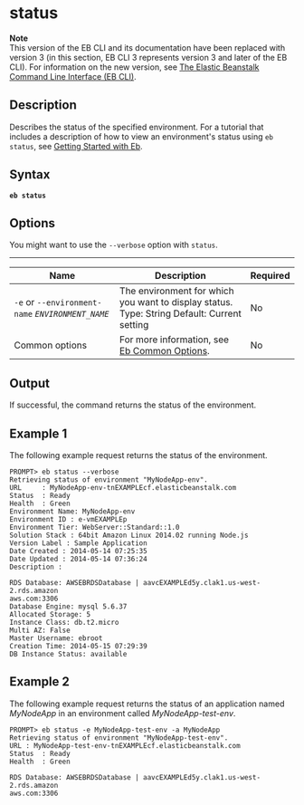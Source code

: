 # status<a name="status"></a>

**Note**  
 This version of the EB CLI and its documentation have been replaced with version 3 \(in this section, EB CLI 3 represents version 3 and later of the EB CLI\)\. For information on the new version, see [The Elastic Beanstalk Command Line Interface \(EB CLI\)](eb-cli3.md)\. 

## Description<a name="statusdescription"></a>

Describes the status of the specified environment\. For a tutorial that includes a description of how to view an environment's status using `eb status`, see [Getting Started with Eb](command-reference-get-started.md)\.

## Syntax<a name="statussyntax"></a>

 **`eb status`** 

## Options<a name="statusoptions"></a>

You might want to use the `--verbose` option with `status`\.


****  

|  Name  |  Description  |  Required  | 
| --- | --- | --- | 
|  `-e` or `--environment-name` *`ENVIRONMENT_NAME`*   |  The environment for which you want to display status\. Type: String Default: Current setting  |  No  | 
|  Common options  |  For more information, see [Eb Common Options](eb-cmd-options.md)\.  |  No  | 

## Output<a name="statusoutput"></a>

If successful, the command returns the status of the environment\.

## Example 1<a name="statusexample1"></a>

The following example request returns the status of the environment\.

```
PROMPT> eb status --verbose
Retrieving status of environment "MyNodeApp-env".
URL     : MyNodeApp-env-tnEXAMPLEcf.elasticbeanstalk.com
Status  : Ready
Health  : Green
Environment Name: MyNodeApp-env
Environment ID : e-vmEXAMPLEp
Environment Tier: WebServer::Standard::1.0
Solution Stack : 64bit Amazon Linux 2014.02 running Node.js
Version Label : Sample Application
Date Created : 2014-05-14 07:25:35
Date Updated : 2014-05-14 07:36:24
Description :

RDS Database: AWSEBRDSDatabase | aavcEXAMPLEd5y.clak1.us-west-2.rds.amazon
aws.com:3306
Database Engine: mysql 5.6.37
Allocated Storage: 5
Instance Class: db.t2.micro
Multi AZ: False
Master Username: ebroot
Creation Time: 2014-05-15 07:29:39
DB Instance Status: available
```

## Example 2<a name="statusexample2"></a>

The following example request returns the status of an application named *MyNodeApp* in an environment called *MyNodeApp\-test\-env*\.

```
PROMPT> eb status -e MyNodeApp-test-env -a MyNodeApp
Retrieving status of environment "MyNodeApp-test-env".
URL : MyNodeApp-test-env-tnEXAMPLEcf.elasticbeanstalk.com
Status  : Ready
Health  : Green

RDS Database: AWSEBRDSDatabase | aavcEXAMPLEd5y.clak1.us-west-2.rds.amazon
aws.com:3306
```